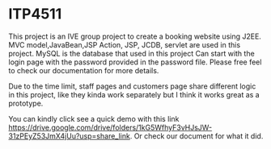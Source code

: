 # ITP4511
 
This project is an IVE group project to create a booking website using J2EE.
MVC model,JavaBean,JSP Action, JSP, JCDB, servlet are used in this project.
MySQL is the database that used in this project
Can start with the login page with the password provided in the password file.
Please free feel to check our documentation for more details.

Due to the time limit, staff pages and customers page share different logic in this project, like they kinda work separately but I think it works great as a prototype.

You can kindly click see a quick demo with this link https://drive.google.com/drive/folders/1kG5WfhyF3vHJsJW-31zPEyZ53JmX4jUu?usp=share_link. 
Or check our document for what it did.
